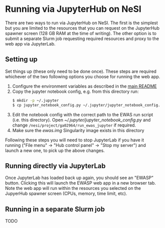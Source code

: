 # Running via JupyterHub on NeSI

There are two ways to run via JupyterHub on NeSI. The first is the simplest but
you are limited to the resources that you can request on the JupyterHub spawner
screen (128 GB RAM at the time of writing). The other option is to submit a
separate Slurm job requesting required resources and proxy to the web app via
JupyterLab.

## Setting up

Set things up (these only need to be done once). These steps are required
whichever of the two following options you choose for running the web app.

1. Configure the environment variables as described in the [main README](../README.md)
2. Copy the jupyter notebook config, e.g. from this directory run:
   ```sh
   $ mkdir -p ~/.jupyter
   $ cp jupyter_notebook_config.py ~/.jupyter/jupyter_notebook_config.py
   ```
3. Edit the notebook config with the correct path to the EWAS run script (i.e.
   this directory). Open *~/.jupyter/jupyter_notebook_config.py* and change
   `/nesi/project/ga02964/run_ewas_jupyter` if required.
4. Make sure the *ewas.img* Singularity image exists in this directory

Following these steps you will need to stop JupyterLab if you have it running
("File menu" -> "Hub control panel" -> "Stop my server") and launch a new one,
to pick up the above changes.

## Running directly via JupyterLab

Once JupyterLab has loaded back up again, you should see an "EWASP" button.
Clicking this will launch the EWASP web app in a new browser tab. Note the
web app will run within the resources you selected on the JupyerHub spawner
screen (CPUs, memory, time limit, etc).

## Running in a separate Slurm job

TODO
